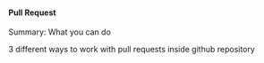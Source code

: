 #### Pull Request
Summary:
What you can do

3 different ways to work with pull requests inside github repository
